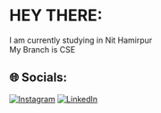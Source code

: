# HEY THERE:
I am currently studying in Nit Hamirpur<br>My Branch is CSE<br>


## 🌐 Socials:
[![Instagram](https://img.shields.io/badge/Instagram-%23E4405F.svg?logo=Instagram&logoColor=white)](https://instagram.com/arjun_talwar) [![LinkedIn](https://img.shields.io/badge/LinkedIn-%230077B5.svg?logo=linkedin&logoColor=white)](https://linkedin.com/in/arjun-talwar-b51003208) 

<!-- Proudly created with GPRM ( https://gprm.itsvg.in ) -->
